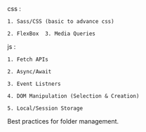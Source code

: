 css :  

    1. Sass/CSS (basic to advance css)
    
    2. FlexBox  3. Media Queries

js :  
    
    1. Fetch APIs  
    
    2. Async/Await 
    
    3. Event Listners  
    
    4. DOM Manipulation (Selection & Creation)  
    
    5. Local/Session Storage

Best practices for folder management.